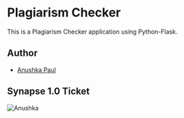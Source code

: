 # Plagiarism Checker
This is a Plagiarism Checker application using Python-Flask.

## Author
- [Anushka Paul](https://github.com/pilipi-puu-puu)

## Synapse 1.0 Ticket
![Anushka](https://user-images.githubusercontent.com/87390353/215524984-57796de3-f13d-4b8e-93b6-538c690bf42a.png)
